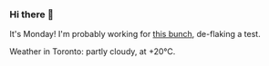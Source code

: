 ### Hi there :wave:

It's Monday! I'm probably working for [this bunch](https://github.com/kohofinancial), de-flaking a test.

Weather in Toronto: partly cloudy, at +20°C.
